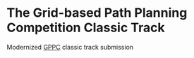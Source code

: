 # The Grid-based Path Planning Competition Classic Track

Modernized [GPPC](https://gppc.search-conference.org/) classic track submission
